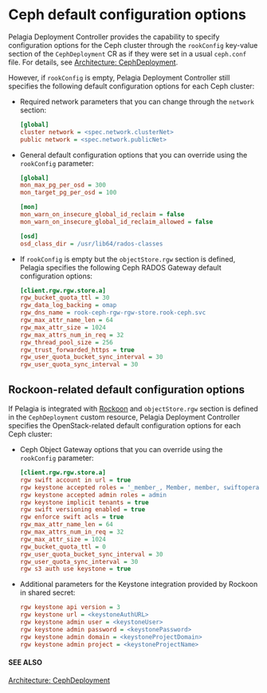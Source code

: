 <a id="default-ceph-conf"></a>

# Ceph default configuration options

Pelagia Deployment Controller provides the capability to specify configuration options for
the Ceph cluster through the `rookConfig` key-value section of the
`CephDeployment` CR as if they were set in a usual `ceph.conf` file. For details,
see [Architecture: CephDeployment](https://mirantis.github.io/pelagia/architecture/custom-resources/cephdeployment.md).

However, if `rookConfig` is empty, Pelagia Deployment Controller still specifies the
following default configuration options for each Ceph cluster:

* Required network parameters that you can change through the `network`
  section:
  ```ini
  [global]
  cluster network = <spec.network.clusterNet>
  public network = <spec.network.publicNet>
  ```
* General default configuration options that you can override using the
  `rookConfig` parameter:
  ```ini
  [global]
  mon_max_pg_per_osd = 300
  mon_target_pg_per_osd = 100

  [mon]
  mon_warn_on_insecure_global_id_reclaim = false
  mon_warn_on_insecure_global_id_reclaim_allowed = false

  [osd]
  osd_class_dir = /usr/lib64/rados-classes
  ```
* If `rookConfig` is empty but the `objectStore.rgw` section is defined, Pelagia
  specifies the following Ceph RADOS Gateway default configuration options:
  ```ini
  [client.rgw.rgw.store.a]
  rgw_bucket_quota_ttl = 30
  rgw_data_log_backing = omap
  rgw_dns_name = rook-ceph-rgw-rgw-store.rook-ceph.svc
  rgw_max_attr_name_len = 64
  rgw_max_attr_size = 1024
  rgw_max_attrs_num_in_req = 32
  rgw_thread_pool_size = 256
  rgw_trust_forwarded_https = true
  rgw_user_quota_bucket_sync_interval = 30
  rgw_user_quota_sync_interval = 30
  ```

## Rockoon-related default configuration options

If Pelagia is integrated with [Rockoon](https://github.com/Mirantis/rockoon) and `objectStore.rgw` section
is defined in the `CephDeployment` custom resource, Pelagia Deployment Controller specifies the OpenStack-related
default configuration options for each Ceph cluster:

* Ceph Object Gateway options that you can override using the `rookConfig` parameter:
  ```ini
  [client.rgw.rgw.store.a]
  rgw swift account in url = true
  rgw keystone accepted roles = '_member_, Member, member, swiftoperator'
  rgw keystone accepted admin roles = admin
  rgw keystone implicit tenants = true
  rgw swift versioning enabled = true
  rgw enforce swift acls = true
  rgw_max_attr_name_len = 64
  rgw_max_attrs_num_in_req = 32
  rgw_max_attr_size = 1024
  rgw_bucket_quota_ttl = 0
  rgw_user_quota_bucket_sync_interval = 30
  rgw_user_quota_sync_interval = 30
  rgw s3 auth use keystone = true
  ```
* Additional parameters for the Keystone integration provided by Rockoon in shared secret:
  ```ini
  rgw keystone api version = 3
  rgw keystone url = <keystoneAuthURL>
  rgw keystone admin user = <keystoneUser>
  rgw keystone admin password = <keystonePassword>
  rgw keystone admin domain = <keystoneProjectDomain>
  rgw keystone admin project = <keystoneProjectName>
  ```

#### SEE ALSO

[Architecture: CephDeployment](https://mirantis.github.io/pelagia/architecture/custom-resources/cephdeployment.md)
